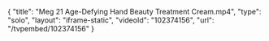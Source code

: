 {
    "title": "Meg 21 Age-Defying Hand Beauty Treatment Cream.mp4",
    "type": "solo",
    "layout": "iframe-static",
    "videoId": "102374156",
    "url": "\/tvpembed\/102374156"
}